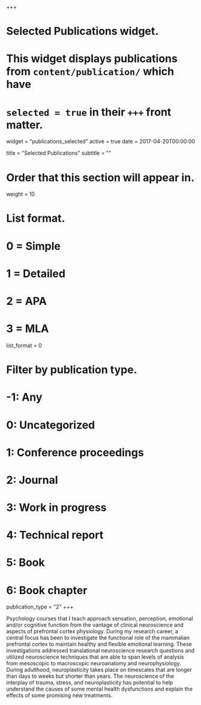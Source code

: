 +++
# Selected Publications widget.
# This widget displays publications from `content/publication/` which have
# `selected = true` in their `+++` front matter.
widget = "publications_selected"
active = true
date = 2017-04-20T00:00:00

title = "Selected Publications"
subtitle = ""

# Order that this section will appear in.
weight = 10

# List format.
#   0 = Simple
#   1 = Detailed
#   2 = APA
#   3 = MLA
list_format = 0

# Filter by publication type.
# -1: Any
#  0: Uncategorized
#  1: Conference proceedings
#  2: Journal
#  3: Work in progress
#  4: Technical report
#  5: Book
#  6: Book chapter
publication_type = "2"
+++

Psychology courses that I teach approach sensation, perception, emotional and/or cognitive function from the vantage of clinical neuroscience and aspects of prefrontal cortex physiology. During my research career, a central focus has been to investigate the functional role of the mammalian prefrontal cortex to maintain healthy and flexible emotional learning. These investigations addressed translational neuroscience research questions and utilized neuroscience techniques that are able to span levels of analysis from mesoscopic to macroscopic neuroanatomy and neurophysiology. During adulthood, neuroplasticity takes place on timescales that are longer than days to weeks but shorter than years. The neuroscience of the interplay of trauma, stress, and neuroplasticity has potential to help understand the causes of some mental health dysfunctions and explain the effects of some promising new treatments. 